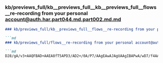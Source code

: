 ### kb/previews_full/kb__previews_full__kb__previews_full__flows__re-recording from your personal account@auth.har.part044.md.part002.md.md

```md
### kb/previews_full/kb__previews_full__flows__re-recording from your personal account@auth.har.part044.md.part002.md

```md
### kb/previews_full/flows__re-recording from your personal account@auth.har.part044.md (part 002)

```md
D28/gA/v3+AAQFBAD+AAEA8fT5APD3/AD2+/0A/P7/AAgEAwAJAgUAAgIBAPwA/wD7/f4AAP38APgC
```

```

```

```
